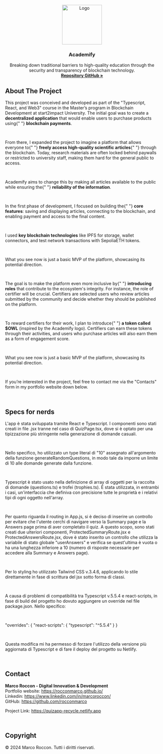 <br />
<div id="readme-top" align="center">
  <a href="https://academify-self.vercel.app/">
    <img src="/academify-logo-blank.png" alt="Logo" width="130" height="130">
  </a>

<h3 align="center">Academify</h3>

  <p align="center">
    Breaking down traditional barriers to high-quality education through the security and transparency of blockchain technology.
    <br />
    <a href="https://github.com/rocconmarco/academify"><strong>Repository GitHub »</strong></a>
    <br />
  </p>
</div>

## About The Project

This project was conceived and developed as part of the "Typescript,
            React, and Web3" course in the Master’s program in Blockchain
            Development at start2impact University. The initial goal was to
            create a <strong>decentralized application</strong> that would
            enable users to purchase products using{" "}
            <strong>blockchain payments</strong>.

<br>

From there, I expanded the project to imagine a platform that allows
            everyone to{" "}
            <strong>freely access high-quality scientific articles</strong>{" "}
            through the blockchain. Today, research materials are often locked
            behind paywalls or restricted to university staff, making them hard
            for the general public to access.

<br>

Academify aims to change this by making all articles available to
            the public while ensuring the{" "}
            <strong>reliability of the information</strong>.

<br>

In the first phase of development, I focused on building the{" "}
            <strong>core features</strong>: saving and displaying articles,
            connecting to the blockchain, and enabling payment and access to the
            final content.
            
<br>

I used <strong>key blockchain technologies</strong> like IPFS for
            storage, wallet connectors, and test network transactions with
            SepoliaETH tokens.

<br>

What you see now is just a basic MVP of the platform, showcasing its
            potential direction.
            
<br>

The goal is to make the platform even more inclusive by{" "}
            <strong>introducing roles</strong> that contribute to the
            ecosystem's integrity. For instance, the role of certifier will be
            crucial. Certifiers are selected users who review articles submitted
            by the community and decide whether they should be published on the
            platform.
            
<br>

To reward certifiers for their work, I plan to introduce{" "}
            <strong>a token called $OWL</strong> (inspired by the Academify
            logo). Certifiers can earn these tokens through their activities,
            and users who purchase articles will also earn them as a form of
            engagement score.
            
<br>

What you see now is just a basic MVP of the platform, showcasing its
            potential direction.
            
<br>

If you’re interested in the project, feel free to contact me via the "Contacts" form in my portfolio website down below.

<br>



## Specs for nerds

L'app è stata sviluppata tramite React e Typescript. I componenti sono
stati creati in file .jsx tranne nel caso di QuizPage.tsx, dove si è optato
per una tipizzazione più stringente nella generazione di domande casuali.

<br>

Nello specifico, ho utilizzato un type literal di "10" assegnato all'argomento
della funzione generateRandomQuestions, in modo tale da imporre un limite di 10
alle domande generate dalla funzione.

<br>

Typescript è stato usato nella definizione di array di oggetti per la 
raccolta di domande (questions.ts) e trofei (trophies.ts). È stata utilizzata,
in entrambi i casi, un'interfaccia che definiva con precisione tutte
le proprietà e i relativi tipi di ogni oggetto nell'array.

<br>

Per quanto riguarda il routing in App.js, si è deciso di inserire un controllo
per evitare che l'utente cerchi di navigare verso la Summary page e la Answers page
prima di aver completato il quiz. A questo scopo, sono stati creati due ulteriori
componenti, ProtectedSummaryRoute.jsx e ProtectedAnswersRoute.jsx, dove è stato inserito
un controllo che utilizza la variabile di stato globale "userAnswers" e verifica
se quest'ultima è vuota o ha una lunghezza inferiore a 10 (numero di risposte
necessarie per accedere alla Summary e Answers page).

<br>

Per lo styling ho utilizzato Tailwind CSS v.3.4.6, applicando lo stile
direttamente in fase di scrittura del jsx sotto forma di classi.

<br>

A causa di problemi di compatibilità tra Typescript v.5.5.4 e react-scripts,
in fase di build del progetto ho dovuto aggiungere un override nel file
package.json. Nello specifico:

<br>

"overrides": {
    "react-scripts": {
      "typescript": "^5.5.4"
    }
  }

  <br>

  Questa modifica mi ha permesso di forzare l'utilizzo della versione più
  aggiornata di Typescript e di fare il deploy del progetto su Netlify.

  <br>

## Contact

<b>Marco Roccon - Digital Innovation & Development</b><br>
Portfolio website: https://rocconmarco.github.io/<br>
Linkedin: https://www.linkedin.com/in/marcoroccon/<br>
GitHub: https://github.com/rocconmarco

Project Link: https://quizapp-recycle.netlify.app

<br>

## Copyright

© 2024 Marco Roccon. Tutti i diritti riservati.
